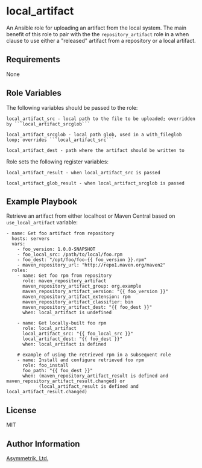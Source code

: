 local_artifact
==============

An Ansible role for uploading an artifact from the local system. The main benefit of this role to pair with the
the ```repository_artifact``` role in a when clause to use either a "released" artifact from a repository or a local artifact.

Requirements
------------

None

Role Variables
--------------

The following variables should be passed to the role:

    local_artifact_src - local path to the file to be uploaded; overridden by ```local_artifact_srcglob```

    local_artifact_srcglob - local path glob, used in a with_fileglob loop; overrides ```local_artifact_src```

    local_artifact_dest - path where the artifact should be written to

Role sets the following register variables:

    local_artifact_result - when local_artifact_src is passed

    local_artifact_glob_result - when local_artifact_srcglob is passed

Example Playbook
----------------

Retrieve an artifact from either localhost or Maven Central based on
```use_local_artifact``` variable:

    - name: Get foo artifact from repository
      hosts: servers
      vars:
        - foo_version: 1.0.0-SNAPSHOT
        - foo_local_src: /path/to/local/foo.rpm
        - foo_dest: "/opt/foo/foo-{{ foo_version }}.rpm"
        - maven_repository_url: "http://repo1.maven.org/maven2"
      roles:
        - name: Get foo rpm from repository
          role: maven_repository_artifact
          maven_repository_artifact_group: org.example
          maven_repository_artifact_version: "{{ foo_version }}"
          maven_repository_artifact_extension: rpm
          maven_repository_artifact_classifier: bin
          maven_repository_artifact_dest: "{{ foo_dest }}"
          when: local_artifact is undefined

        - name: Get locally-built foo rpm
          role: local_artifact
          local_artifact_src: "{{ foo_local_src }}"
          local_artifact_dest: "{{ foo_dest }}"
          when: local_artifact is defined

        # example of using the retrieved rpm in a subsequent role
        - name: Install and configure retrieved foo rpm
          role: foo_install
          foo_path: "{{ foo_dest }}"
          when: (maven_repository_artifact_result is defined and maven_repository_artifact_result.changed) or
                (local_artifact_result is defined and local_artifact_result.changed)

License
-------

MIT

Author Information
------------------

[Asymmetrik, Ltd.](https://www.asymmetrik.com/)
